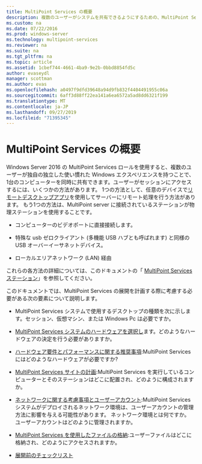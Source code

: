 ```yaml
---
title: MultiPoint Services の概要
description: 複数のユーザーがシステムを共有できるようにするための、MultiPoint Services の概要について説明します。
ms.custom: na
ms.date: 07/22/2016
ms.prod: windows-server
ms.technology: multipoint-services
ms.reviewer: na
ms.suite: na
ms.tgt_pltfrm: na
ms.topic: article
ms.assetid: 1cbef744-4661-4ba9-9e2b-0bbd8854fd5c
author: evaseydl
manager: scottman
ms.author: evas
ms.openlocfilehash: a0497f9dfd39648a94d9fb832f4404491955c06a
ms.sourcegitcommit: 6aff3d88ff22ea141a6ea6572a5ad8dd6321f199
ms.translationtype: MT
ms.contentlocale: ja-JP
ms.lasthandoff: 09/27/2019
ms.locfileid: "71395345"
---
```

# <a name="introducing-multipoint-services"></a>MultiPoint Services の概要
Windows Server 2016 の MultiPoint Services ロールを使用すると、複数のユーザーが独自の独立した使い慣れた Windows エクスペリエンスを持つことで、1台のコンピューターを同時に共有できます。ユーザーがセッションにアクセスするには、いくつかの方法があります。 1つの方法として、任意のデバイスで[リモートデスクトップアプリ](../remote-desktop-services/clients/remote-desktop-clients.md)を使用してサーバーにリモート処理を行う方法があります。 もう1つの方法は、MultiPoint server に接続されているステーションが物理ステーションを使用することです。  
  
-   コンピューターのビデオポートに直接接続します。  
  
-   特殊な usb ゼロクライアント (多機能 USB ハブとも呼ばれます) と同様の USB オーバーイーサネットデバイス。  
  
-   ローカルエリアネットワーク (LAN) 経由  
  
これらの各方法の詳細については、このドキュメントの「 [MultiPoint Services ステーション](MultiPoint-services-Stations.md)」を参照してください。  
  
このドキュメントでは、MultiPoint Services の展開を計画する際に考慮する必要がある次の要素について説明します。  
  
-   MultiPoint Services システムで使用するデスクトップの種類を次に示します。セッション、仮想マシン、または Windows Pc は必要ですか。  
  
-   [MultiPoint Services システムのハードウェアを選択し](Selecting-Hardware-for-Your-MultiPoint-services-System.md)ます。どのようなハードウェアの決定を行う必要がありますか。  
  
-   [ハードウェア要件とパフォーマンスに関する推奨事項](Hardware-Requirements-and-Performance-Recommendations.md):MultiPoint Services にはどのようなハードウェアが必要ですか?  
  
-   [MultiPoint Services サイトの計画](MultiPoint-services-Site-Planning.md):MultiPoint Services を実行しているコンピューターとそのステーションはどこに配置され、どのように構成されますか。  
  
-   [ネットワークに関する考慮事項とユーザーアカウント](Network-Considerations-and-User-Accounts.md):MultiPoint Services システムがデプロイされるネットワーク環境は、ユーザーアカウントの管理方法に影響を与える可能性があります。 ネットワーク環境とは何ですか。 ユーザーアカウントはどのように管理されますか。  
  
-   [MultiPoint Services を使用したファイルの格納](Storing-Files-with-MultiPoint-services.md):ユーザーファイルはどこに格納され、どのようにアクセスされますか。  
  
-   [展開前のチェックリスト](Predeployment-Checklist.md)  